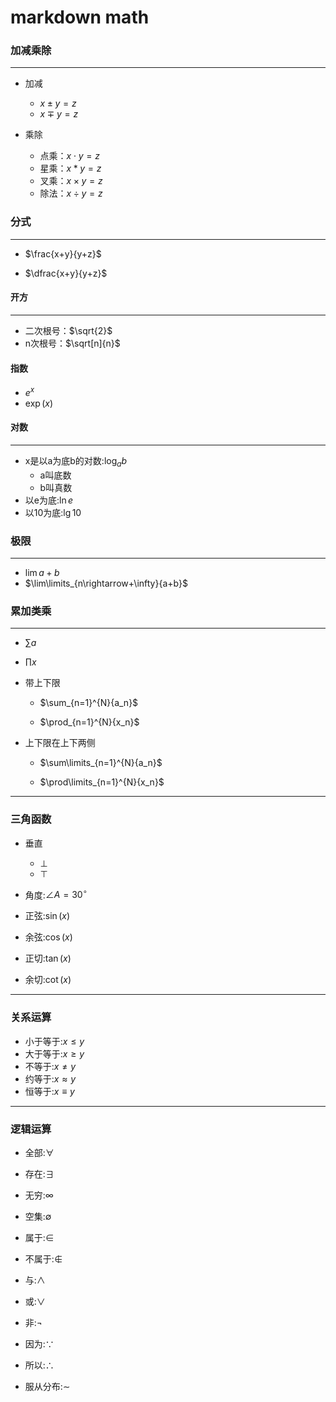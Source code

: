 # markdown math


### 加减乘除
---
- 加减
    - $x \pm y=z$
    - $x \mp y=z$

- 乘除
    - 点乘：$x \cdot y=z$
    - 星乘：$x \ast y=z$
    - 叉乘：$x \times y=z$
    - 除法：$x \div y=z$

### 分式
---
- $\frac{x+y}{y+z}$

- $\dfrac{x+y}{y+z}$

#### 开方
---
- 二次根号：$\sqrt{2}$
- n次根号：$\sqrt[n]{n}$

#### 指数
- $e^x$
- $\exp{\left( x \right)}$


#### 对数
---

- x是以a为底b的对数:$\log_{a}{b}$
    - a叫底数
    - b叫真数
- 以e为底:$\ln{e}$
- 以10为底:$\lg{10}$


### 极限
---
- $\lim{a+b}$
- $\lim\limits_{n\rightarrow+\infty}{a+b}$

### 累加类乘
---
- $\sum{a}$
- $\prod{x}$

- 带上下限

   - $\sum_{n=1}^{N}{a_n}$

   - $\prod_{n=1}^{N}{x_n}$


- 上下限在上下两侧

   - $\sum\limits_{n=1}^{N}{a_n}$

   - $\prod\limits_{n=1}^{N}{x_n}$


---
### 三角函数
- 垂直
    - $\bot$
    - $\top$

- 角度:$\angle A = 30^\circ$

- 正弦:$\sin(x)$
- 余弦:$\cos(x)$
- 正切:$\tan(x)$
- 余切:$\cot(x)$

---
### 关系运算
- 小于等于:$x \leq y$
- 大于等于:$x \geq y$
- 不等于:$x \neq y$
- 约等于:$x \approx y$
- 恒等于:$x \equiv y$

---
### 逻辑运算

- 全部:$\forall$
- 存在:$\exists$

- 无穷:$\infty$
- 空集:$\emptyset$

- 属于:$\in$
- 不属于:$\notin$

- 与:$\land$
- 或:$\lor$
- 非:$\lnot$


- 因为:$\because$
- 所以:$\therefore$

- 服从分布:$\sim$


